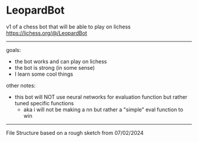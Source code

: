# LeopardBot

v1 of a chess bot that will be able to play on lichess
https://lichess.org/@/LeopardBot


---

goals:
- the bot works and can play on lichess
- the bot is strong (in some sense)
- I learn some cool things

other notes:
- this bot will NOT use neural networks for evaluation function but rather tuned specific functions
    - aka i will not be making a nn but rather a "simple" eval function to win




---

File Structure based on a rough sketch from 07/02/2024
